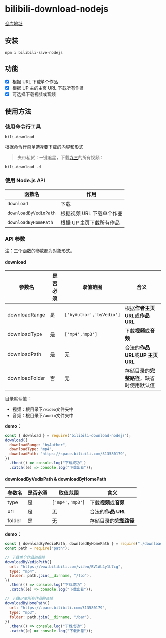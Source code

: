 # bilibili-download-nodejs

[仓库地址](https://github.com/Youky1/bilibili-save-nodejs)

## 安装

```shell
npm i bilibili-save-nodejs
```

## 功能

- [x] 根据 URL 下载单个作品
- [x] 根据 UP 主的主页 URL 下载所有作品
- [x] 可选择下载视频或音频

## 使用方法

### 使用命令行工具

```
bili-download
```

根据命令行菜单选择要下载的内容和形式

> 夹带私货：一键追星，下载[九三](https://space.bilibili.com/313580179)的所有视频：

```
bili-download -d
```

### 使用 Node.js API

| 函数名                | 作用                      |
| --------------------- | ------------------------- |
| `download`            | 下载                      |
| `downloadByVedioPath` | 根据视频 URL 下载单个作品 |
| `downloadByHomePath`  | 根据 UP 主页下载所有作品  |

### API 参数

注：三个函数的参数都为对象形式。

#### download

| 参数名         | 是否必须 | 取值范围                 | 含义                                     |
| -------------- | -------- | ------------------------ | ---------------------------------------- |
| downloadRange  | 是       | `['byAuthor','byVedio']` | 根据**作者主页 URL**或**作品 URL**       |
| downloadType   | 是       | `['mp4','mp3']`          | 下载**视频**或**音频**                   |
| downloadPath   | 是       | 无                       | 合法的**作品 URL**或**UP 主页 URL**      |
| downloadFolder | 否       | 无                       | 存储目录的**完整路径**，缺省时使用默认值 |

目录默认值：

- 视频：根目录下`/video`文件夹中
- 音频：根目录下`/audio`文件夹中

**demo：**

```javascript
const { download } = require("bilibili-download-nodejs");
download({
  downloadRange: "byAuthor",
  downloadType: "mp4",
  downloadPath: "https://space.bilibili.com/313580179",
})
  .then(() => console.log("下载成功"))
  .catch((e) => console.log("下载出错"));
```

#### downloadByVedioPath & downloadByHomePath

| 参数名 | 是否必须 | 取值范围        | 含义                   |
| ------ | -------- | --------------- | ---------------------- |
| type   | 是       | `['mp4','mp3']` | 下载**视频**或**音频** |
| url    | 是       | 无              | 合法的**作品 URL**     |
| folder | 是       | 无              | 存储目录的**完整路径** |

**demo：**

```javascript
const { downloadByVedioPath, downloadByHomePath } = require("./download.js");
const path = require("path");

// 下载单个作品的视频
downloadByVedioPath({
  url: "https://www.bilibili.com/video/BV1AL4y1L7cg",
  type: "mp4",
  folder: path.join(__dirname, "/foo"),
})
  .then(() => console.log("下载成功"))
  .catch((e) => console.log("下载出错"));

// 下载UP主所有作品的音频
downloadByHomePath({
  url: "https://space.bilibili.com/313580179",
  type: "mp3",
  folder: path.join(__dirname, "/bar"),
})
  .then(() => console.log("下载成功"))
  .catch((e) => console.log("下载出错"));
```
